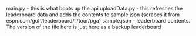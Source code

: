 main.py - this is what boots up the api
uploadData.py - this refreshes the leaderboard data and adds the contents to sample.json (scrapes it from espn.com/golf/leaderboard/_/tour/pga)
sample.json - leaderboard contents. The version of the file here is just here as a backup
leaderboard

